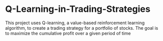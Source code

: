 # Q-Learning-in-Trading-Strategies
This project uses Q-learning, a value-based reinforcement learning algorithm, to create a trading strategy for a portfolio of stocks. The goal is to maximize the cumulative profit over a given period of time
